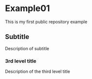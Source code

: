 # Example01
This is my first public repository example
## Subtitle
Description of subtitle
### 3rd level title
Description of the third level title
